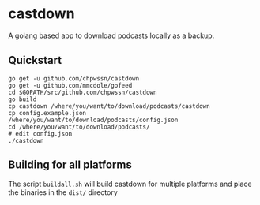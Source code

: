 # castdown

A golang based app to download podcasts locally as a backup.

## Quickstart

    go get -u github.com/chpwssn/castdown
    go get -u github.com/mmcdole/gofeed
    cd $GOPATH/src/github.com/chpwssn/castdown
    go build
    cp castdown /where/you/want/to/download/podcasts/castdown
    cp config.example.json /where/you/want/to/download/podcasts/config.json
    cd /where/you/want/to/download/podcasts/
    # edit config.json
    ./castdown

## Building for all platforms

The script `buildall.sh` will build castdown for multiple platforms and place the binaries in the `dist/` directory

